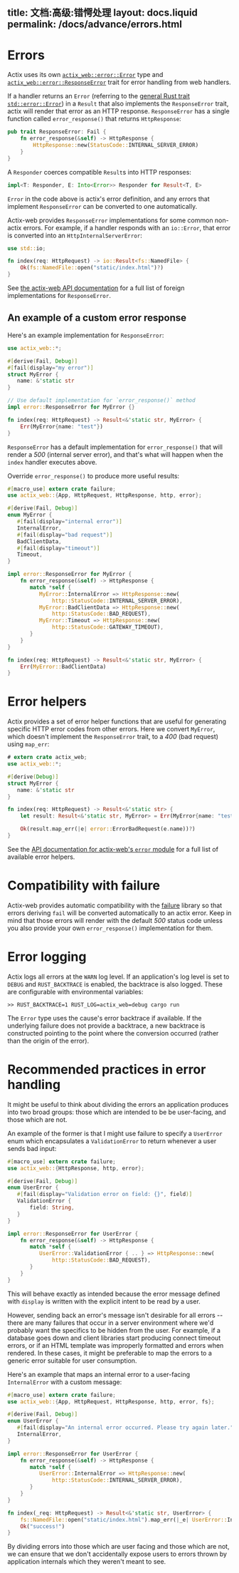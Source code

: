 title:   文档:高级:错愕处理
layout: docs.liquid
permalink: /docs/advance/errors.html
---

# Errors

Actix uses its own [`actix_web::error::Error`][actixerror] type and
[`actix_web::error::ResponseError`][responseerror] trait for error handling
from web handlers.

If a handler returns an `Error` (referring to the [general Rust trait
`std::error::Error`][stderror]) in a `Result` that also implements the
`ResponseError` trait, actix will render that error as an HTTP response.
`ResponseError` has a single function called `error_response()` that returns
`HttpResponse`:

```rust
pub trait ResponseError: Fail {
    fn error_response(&self) -> HttpResponse {
        HttpResponse::new(StatusCode::INTERNAL_SERVER_ERROR)
    }
}
```

A `Responder` coerces compatible `Result`s into HTTP responses:

```rust
impl<T: Responder, E: Into<Error>> Responder for Result<T, E>
```

`Error` in the code above is actix's error definition, and any errors that
implement `ResponseError` can be converted to one automatically.

Actix-web provides `ResponseError` implementations for some common non-actix
errors. For example, if a handler responds with an `io::Error`, that error is
converted into an `HttpInternalServerError`:

```rust
use std::io;

fn index(req: HttpRequest) -> io::Result<fs::NamedFile> {
    Ok(fs::NamedFile::open("static/index.html")?)
}
```

See [the actix-web API documentation](responseerrorimpls) for a full list of
foreign implementations for `ResponseError`.

## An example of a custom error response

Here's an example implementation for `ResponseError`:

```rust
use actix_web::*;

#[derive(Fail, Debug)]
#[fail(display="my error")]
struct MyError {
   name: &'static str
}

// Use default implementation for `error_response()` method
impl error::ResponseError for MyError {}

fn index(req: HttpRequest) -> Result<&'static str, MyError> {
    Err(MyError{name: "test"})
}
```

`ResponseError` has a default implementation for `error_response()` that will
render a *500* (internal server error), and that's what will happen when the
`index` handler executes above.

Override `error_response()` to produce more useful results:

```rust
#[macro_use] extern crate failure;
use actix_web::{App, HttpRequest, HttpResponse, http, error};

#[derive(Fail, Debug)]
enum MyError {
   #[fail(display="internal error")]
   InternalError,
   #[fail(display="bad request")]
   BadClientData,
   #[fail(display="timeout")]
   Timeout,
}

impl error::ResponseError for MyError {
    fn error_response(&self) -> HttpResponse {
       match *self {
          MyError::InternalError => HttpResponse::new(
              http::StatusCode::INTERNAL_SERVER_ERROR),
          MyError::BadClientData => HttpResponse::new(
              http::StatusCode::BAD_REQUEST),
          MyError::Timeout => HttpResponse::new(
              http::StatusCode::GATEWAY_TIMEOUT),
       }
    }
}

fn index(req: HttpRequest) -> Result<&'static str, MyError> {
    Err(MyError::BadClientData)
}
```

# Error helpers

Actix provides a set of error helper functions that are useful for generating
specific HTTP error codes from other errors. Here we convert `MyError`, which
doesn't implement the `ResponseError` trait, to a *400* (bad request) using
`map_err`:

```rust
# extern crate actix_web;
use actix_web::*;

#[derive(Debug)]
struct MyError {
   name: &'static str
}

fn index(req: HttpRequest) -> Result<&'static str> {
    let result: Result<&'static str, MyError> = Err(MyError{name: "test"});

    Ok(result.map_err(|e| error::ErrorBadRequest(e.name))?)
}
```

See the [API documentation for actix-web's `error` module][errorhelpers] for a
full list of available error helpers.

# Compatibility with failure

Actix-web provides automatic compatibility with the [failure] library so that
errors deriving `fail` will be converted automatically to an actix error. Keep
in mind that those errors will render with the default *500* status code unless you
also provide your own `error_response()` implementation for them.

# Error logging

Actix logs all errors at the `WARN` log level. If an application's log level is
set to `DEBUG` and `RUST_BACKTRACE` is enabled, the backtrace is also logged.
These are configurable with environmental variables:

```
>> RUST_BACKTRACE=1 RUST_LOG=actix_web=debug cargo run
```

The `Error` type uses the cause's error backtrace if available. If the
underlying failure does not provide a backtrace, a new backtrace is constructed
pointing to the point where the conversion occurred (rather than the origin of
the error).

# Recommended practices in error handling

It might be useful to think about dividing the errors an application produces
into two broad groups: those which are intended to be be user-facing, and those
which are not.

An example of the former is that I might use failure to specify a `UserError`
enum which encapsulates a `ValidationError` to return whenever a user sends bad
input:

```rust
#[macro_use] extern crate failure;
use actix_web::{HttpResponse, http, error};

#[derive(Fail, Debug)]
enum UserError {
   #[fail(display="Validation error on field: {}", field)]
   ValidationError {
       field: String,
   }
}

impl error::ResponseError for UserError {
    fn error_response(&self) -> HttpResponse {
       match *self {
          UserError::ValidationError { .. } => HttpResponse::new(
              http::StatusCode::BAD_REQUEST),
       }
    }
}
```

This will behave exactly as intended because the error message defined with
`display` is written with the explicit intent to be read by a user.

However, sending back an error's message isn't desirable for all errors --
there are many failures that occur in a server environment where we'd probably
want the specifics to be hidden from the user. For example, if a database goes
down and client libraries start producing connect timeout errors, or if an HTML
template was improperly formatted and errors when rendered. In these cases, it
might be preferable to map the errors to a generic error suitable for user
consumption.

Here's an example that maps an internal error to a user-facing `InternalError`
with a custom message:

```rust
#[macro_use] extern crate failure;
use actix_web::{App, HttpRequest, HttpResponse, http, error, fs};

#[derive(Fail, Debug)]
enum UserError {
   #[fail(display="An internal error occurred. Please try again later.")]
   InternalError,
}

impl error::ResponseError for UserError {
    fn error_response(&self) -> HttpResponse {
       match *self {
          UserError::InternalError => HttpResponse::new(
              http::StatusCode::INTERNAL_SERVER_ERROR),
       }
    }
}

fn index(_req: HttpRequest) -> Result<&'static str, UserError> {
    fs::NamedFile::open("static/index.html").map_err(|_e| UserError::InternalError)?;
    Ok("success!")
}
```

By dividing errors into those which are user facing and those which are not, we
can ensure that we don't accidentally expose users to errors thrown by
application internals which they weren't meant to see.

[actixerror]: ../../actix-web/actix_web/error/struct.Error.html
[errorhelpers]: ../../actix-web/actix_web/error/index.html#functions
[failure]: https://github.com/rust-lang-nursery/failure
[responseerror]: ../../actix-web/actix_web/error/trait.ResponseError.html
[responseerrorimpls]: ../../actix-web/actix_web/error/trait.ResponseError.html#foreign-impls
[stderror]: https://doc.rust-lang.org/std/error/trait.Error.html

